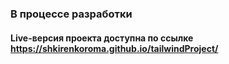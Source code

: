 ### В процессе разработки
####  Live-версия проекта доступна по ссылке https://shkirenkoroma.github.io/tailwindProject/
